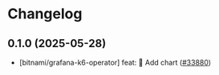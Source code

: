 # Changelog

## 0.1.0 (2025-05-28)

* [bitnami/grafana-k6-operator] feat: :tada: Add chart ([#33880](https://github.com/bitnami/charts/pull/33880))
